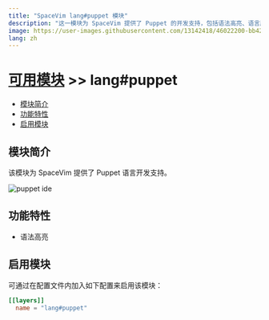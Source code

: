 ```yaml
---
title: "SpaceVim lang#puppet 模块"
description: "这一模块为 SpaceVim 提供了 Puppet 的开发支持，包括语法高亮、语言服务器支持。"
image: https://user-images.githubusercontent.com/13142418/46022200-bb426f00-c114-11e8-84bc-d52dc83806c6.png
lang: zh
---
```


# [可用模块](../../) >> lang#puppet

<!-- vim-markdown-toc GFM -->

- [模块简介](#模块简介)
- [功能特性](#功能特性)
- [启用模块](#启用模块)

<!-- vim-markdown-toc -->

## 模块简介

该模块为 SpaceVim 提供了 Puppet 语言开发支持。

![puppet ide](https://user-images.githubusercontent.com/13142418/46022200-bb426f00-c114-11e8-84bc-d52dc83806c6.png)

## 功能特性

- 语法高亮

## 启用模块

可通过在配置文件内加入如下配置来启用该模块：

```toml
[[layers]]
  name = "lang#puppet"
```
